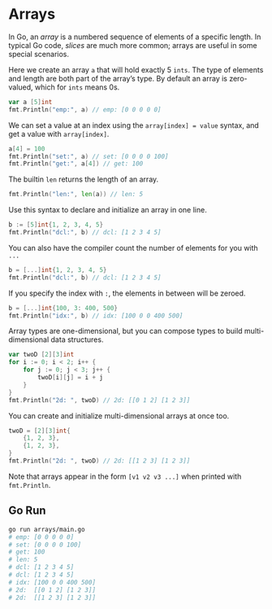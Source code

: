 # Arrays

In Go, an _array_ is a numbered sequence of elements of a specific length. In typical Go code, _slices_ are much more common; arrays are useful in some special scenarios.

Here we create an array `a` that will hold exactly 5 `ints`. The type of elements and length are both part of the array’s type. By default an array is zero-valued, which for `ints` means 0s.

```go
var a [5]int
fmt.Println("emp:", a) // emp: [0 0 0 0 0]
```

We can set a value at an index using the `array[index] = value` syntax, and get a value with `array[index]`.

```go
a[4] = 100
fmt.Println("set:", a) // set: [0 0 0 0 100]
fmt.Println("get:", a[4]) // get: 100
```

The builtin `len` returns the length of an array.

```go
fmt.Println("len:", len(a)) // len: 5
```

Use this syntax to declare and initialize an array in one line.

```go
b := [5]int{1, 2, 3, 4, 5}
fmt.Println("dcl:", b) // dcl: [1 2 3 4 5]
```

You can also have the compiler count the number of elements for you with `...`

```go
b = [...]int{1, 2, 3, 4, 5}
fmt.Println("dcl:", b) // dcl: [1 2 3 4 5]
```

If you specify the index with `:`, the elements in between will be zeroed.

```go
b = [...]int{100, 3: 400, 500}
fmt.Println("idx:", b) // idx: [100 0 0 400 500]
```

Array types are one-dimensional, but you can compose types to build multi-dimensional data structures.

```go
var twoD [2][3]int
for i := 0; i < 2; i++ {
    for j := 0; j < 3; j++ {
        twoD[i][j] = i + j
    }
}
fmt.Println("2d: ", twoD) // 2d: [[0 1 2] [1 2 3]]
```

You can create and initialize multi-dimensional arrays at once too.

```go
twoD = [2][3]int{
    {1, 2, 3},
    {1, 2, 3},
}
fmt.Println("2d: ", twoD) // 2d: [[1 2 3] [1 2 3]]
```

Note that arrays appear in the form `[v1 v2 v3 ...]` when printed with `fmt.Println`.

## Go Run

```sh
go run arrays/main.go
# emp: [0 0 0 0 0]
# set: [0 0 0 0 100]
# get: 100
# len: 5
# dcl: [1 2 3 4 5]
# dcl: [1 2 3 4 5]
# idx: [100 0 0 400 500]
# 2d:  [[0 1 2] [1 2 3]]
# 2d:  [[1 2 3] [1 2 3]]
```
